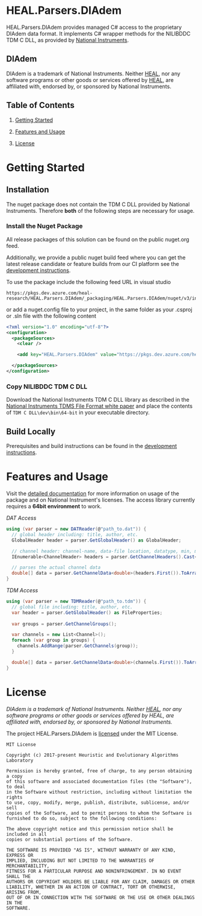 # HEAL.Parsers.DIAdem
HEAL.Parsers.DIAdem provides managed C# access to the proprietary DIAdem data format. It implements C# wrapper methods for the NILIBDDC TDM C DLL, as provided by [National Instruments](https://www.ni.com/). 

## DIAdem
DIAdem is a trademark of National Instruments. Neither [HEAL](https://heal.heuristiclab.com/), nor any software programs or other goods or services offered by [HEAL](https://heal.heuristiclab.com/), are affiliated with, endorsed by, or sponsored by National Instruments.

## Table of Contents
1. [Getting Started](#getting-started)

1. [Features and Usage](#features-and-usage)

1. [License](#license)

# Getting Started

## Installation
The nuget package does not contain the TDM C DLL provided by National Instruments. Therefore **both** of the following steps are necessary for usage. 

### Install the Nuget Package
All release packages of this solution can be found on the public nuget.org feed.

Additionally, we provide a public nuget build feed where you can get the latest release candidate or feature builds from our CI platform see the [development instructions](docs/development.md).

To use the package include the following feed URL in visual studio 
```
https://pkgs.dev.azure.com/heal-research/HEAL.Parsers.DIAdem/_packaging/HEAL.Parsers.DIAdem/nuget/v3/index.json
```
or add a nuget.config file to your project, in the same folder as your .csproj or .sln file with the following content
```xml
<?xml version="1.0" encoding="utf-8"?>
<configuration>
  <packageSources>
    <clear />

    <add key="HEAL.Parsers.DIAdem" value="https://pkgs.dev.azure.com/heal-research/HEAL.Parsers.DIAdem/_packaging/HEAL.Parsers.DIAdem/nuget/v3/index.json" />

  </packageSources>
</configuration>
```

### Copy NILIBDDC TDM C DLL
Download the National Instruments TDM C DLL library as described in the [National Instruments TDMS File Format white paper](http://www.ni.com/white-paper/3727/en/#toc4) and place the contents of `TDM C DLL\dev\bin\64-bit` in your executable directory. 

## Build Locally

Prerequisites and build instructions can be found in the [development instructions](docs/development.md).

# Features and Usage
Visit the [detailed documentation](docs/HEAL.Domain.DataAccess.DIAdem.md) for more information on usage of the package and on National Instrument's licenses. The access library currently requires a **64bit environment** to work.

*DAT Access*
```C#
using (var parser = new DATReader(@"path_to.dat")) {
  // global header including: title, author, etc.
  GlobalHeader header = parser.GetGlobalHeader() as GlobalHeader;

  // channel header: channel-name, data-file location, datatype, min, max
  IEnumerable<ChannelHeader> headers = parser.GetChannelHeaders().Cast<ChannelHeader>();

  // parses the actual channel data
  double[] data = parser.GetChannelData<double>(headers.First()).ToArray();
}
```

*TDM Access*
```C#
using (var parser = new TDMReader(@"path_to.tdm")) {
  // global file including: title, author, etc.
  var header = parser.GetGlobalHeader() as FileProperties;
  
  var groups = parser.GetChannelGroups();

  var channels = new List<Channel>();
  foreach (var group in groups) {
    channels.AddRange(parser.GetChannels(group));
  }

  double[] data = parser.GetChannelData<double>(channels.First()).ToArray();
}
```
# License 
*DIAdem is a trademark of National Instruments. Neither [HEAL](https://heal.heuristiclab.com/), nor any software programs or other goods or services offered by HEAL, are affiliated with, endorsed by, or sponsored by National Instruments.*

The project HEAL.Parsers.DIAdem is [licensed](LICENSE.txt) under the MIT License.

```
MIT License

Copyright (c) 2017-present Heuristic and Evolutionary Algorithms Laboratory

Permission is hereby granted, free of charge, to any person obtaining a copy
of this software and associated documentation files (the "Software"), to deal
in the Software without restriction, including without limitation the rights
to use, copy, modify, merge, publish, distribute, sublicense, and/or sell
copies of the Software, and to permit persons to whom the Software is
furnished to do so, subject to the following conditions:

The above copyright notice and this permission notice shall be included in all
copies or substantial portions of the Software.

THE SOFTWARE IS PROVIDED "AS IS", WITHOUT WARRANTY OF ANY KIND, EXPRESS OR
IMPLIED, INCLUDING BUT NOT LIMITED TO THE WARRANTIES OF MERCHANTABILITY,
FITNESS FOR A PARTICULAR PURPOSE AND NONINFRINGEMENT. IN NO EVENT SHALL THE
AUTHORS OR COPYRIGHT HOLDERS BE LIABLE FOR ANY CLAIM, DAMAGES OR OTHER
LIABILITY, WHETHER IN AN ACTION OF CONTRACT, TORT OR OTHERWISE, ARISING FROM,
OUT OF OR IN CONNECTION WITH THE SOFTWARE OR THE USE OR OTHER DEALINGS IN THE
SOFTWARE.
```
